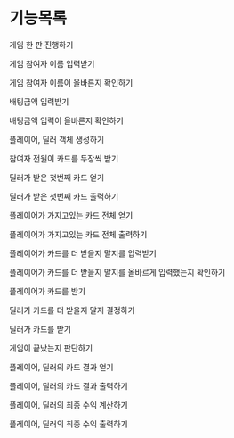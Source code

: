 # 기능목록

게임 한 판 진행하기  

게임 참여자 이름 입력받기
  
게임 참여자 이름이 올바른지 확인하기  

배팅금액 입력받기  

배팅금액 입력이 올바른지 확인하기  

플레이어, 딜러 객체 생성하기  

참여자 전원이 카드를 두장씩 받기  

딜러가 받은 첫번째 카드 얻기  

딜러가 받은 첫번째 카드 출력하기  

플레이어가 가지고있는 카드 전체 얻기  

플레이어가 가지고있는 카드 전체 출력하기  

플레이어가 카드를 더 받을지 말지를 입력받기  

플레이어가 카드를 더 받을지 말지를 올바르게 입력했는지 확인하기  

플레이어가 카드를 받기  

딜러가 카드를 더 받을지 말지 결정하기  

딜러가 카드를 받기  

게임이 끝났는지 판단하기  

플레이어, 딜러의 카드 결과 얻기  

플레이어, 딜러의 카드 결과 출력하기  

플레이어, 딜러의 최종 수익 계산하기  

플레이어, 딜러의 최종 수익 출력하기  
